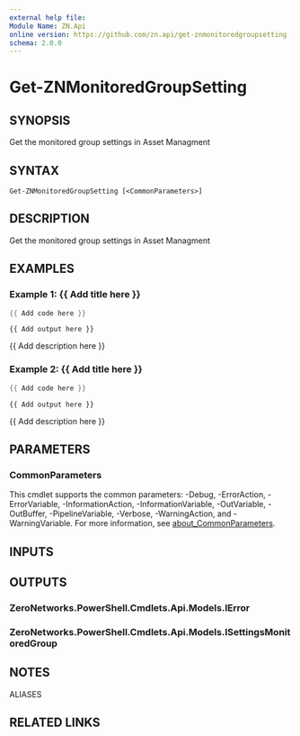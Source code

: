 ```yaml
---
external help file:
Module Name: ZN.Api
online version: https://github.com/zn.api/get-znmonitoredgroupsetting
schema: 2.0.0
---
```


# Get-ZNMonitoredGroupSetting

## SYNOPSIS
Get the monitored group settings in Asset Managment

## SYNTAX

```
Get-ZNMonitoredGroupSetting [<CommonParameters>]
```

## DESCRIPTION
Get the monitored group settings in Asset Managment

## EXAMPLES

### Example 1: {{ Add title here }}
```powershell
{{ Add code here }}
```

```output
{{ Add output here }}
```

{{ Add description here }}

### Example 2: {{ Add title here }}
```powershell
{{ Add code here }}
```

```output
{{ Add output here }}
```

{{ Add description here }}

## PARAMETERS

### CommonParameters
This cmdlet supports the common parameters: -Debug, -ErrorAction, -ErrorVariable, -InformationAction, -InformationVariable, -OutVariable, -OutBuffer, -PipelineVariable, -Verbose, -WarningAction, and -WarningVariable. For more information, see [about_CommonParameters](http://go.microsoft.com/fwlink/?LinkID=113216).

## INPUTS

## OUTPUTS

### ZeroNetworks.PowerShell.Cmdlets.Api.Models.IError

### ZeroNetworks.PowerShell.Cmdlets.Api.Models.ISettingsMonitoredGroup

## NOTES

ALIASES

## RELATED LINKS

